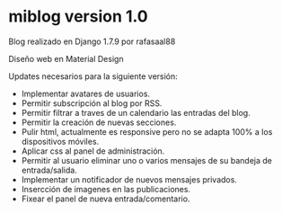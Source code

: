 # miblog version 1.0

Blog realizado en Django 1.7.9 por rafasaal88

Diseño web en Material Design

Updates necesarios para la siguiente versión:
- Implementar avatares de usuarios.
- Permitir subscripción al blog por RSS.
- Permitir filtrar a traves de un calendario las entradas del blog.
- Permitir la creación de nuevas secciones.
- Pulir html, actualmente es responsive pero no se adapta 100% a los dispositivos móviles.
- Aplicar css al panel de administración.
- Permitir al usuario eliminar uno o varios mensajes de su bandeja de entrada/salida.
- Implementar un notificador de nuevos mensajes privados.
- Insercción de imagenes en las publicaciones.
- Fixear el panel de nueva entrada/comentario.
